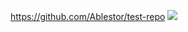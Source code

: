 <a href="https://github.com/Ablestor/test-repo">https://github.com/Ablestor/test-repo</a>
<img src="https://stg.mommoss.com:3100/uploads/images/2022/1648095767174_1648095767571.gif" >

<!-- # Ablestor

에이블은 유능한, 뛰어남을 뜻하는 영어의 기원이며, 스토어는 저장이라는 뜻을 가집니다.
디지털 시대의 모든 데이터는 공유되고 저장되기에, 저희 에이블스토어는 디지털 콘텐츠를 생성, 공유, 저장에 있어서 뛰어난 실력을 발휘하여 상상을 현실화 하고자 하는 기업입니다.

안정적인 HW 유통 모델을 가지고 있고, SW 솔루션 사업팀은 비교적 최근에 생겼습니다.
평균 연령이 매우 낮고, 자유로운 기업 문화를 가지고 있습니다.

개발자가 기술 연구하고, 컴포넌트 설정하고, UI 배치하고, 기능 구현한 다음에 디자인 리터치를 받는 방식으로 기술부터 빠르게 개발합니다.

# 맘모스 🦣

가장 쉬운 그룹웨어를 만들고 있습니다.
저희는 비대면 협업툴을 제작중입니다.
“메신저 기반에 가장 쉬운 협업툴”을 만들어보려고 합니다.

회사가 업력은 오래되었지만 SW팀은 1년 정도 됐어요. 안정적인 운영을 바탕으로 사내 벤처처럼 프로젝트를 진행하고 있습니다. 대부분 20대 초반이고, 자유로운 분위기고, 서로 공부해가면서 진행하고 있어요.

Synology 국내 유통사입니다. 안정적인 운영 환경을 바탕으로 HCI, 전자문서, 프라이빗 클라우드로 제품 영역을 확장중에 있습니다.

**Here are some ideas to get you started:**

🙋‍♀️ A short introduction - what is your organization all about?
🌈 Contribution guidelines - how can the community get involved?
👩‍💻 Useful resources - where can the community find your docs? Is there anything else the community should know?
🍿 Fun facts - what does your team eat for breakfast?
🧙 Remember, you can do mighty things with the power of [Markdown](https://docs.github.com/github/writing-on-github/getting-started-with-writing-and-formatting-on-github/basic-writing-and-formatting-syntax) -->
